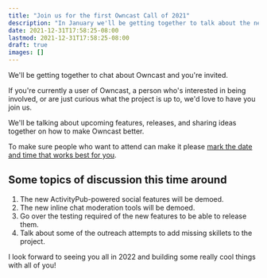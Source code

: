 ```yaml
---
title: "Join us for the first Owncast Call of 2021"
description: "In January we'll be getting together to talk about the new features, new releases and brainstorm about Owncast."
date: 2021-12-31T17:58:25-08:00
lastmod: 2021-12-31T17:58:25-08:00
draft: true
images: []
---
```


We'll be getting together to chat about Owncast and you're invited.

If you're currently a user of Owncast, a person who's interested in being involved, or are just curious what the project is up to, we'd love to have you join us.

We'll be talking about upcoming features, releases, and sharing ideas together on how to make Owncast better.

To make sure people who want to attend can make it please [mark the date and time that works best for you](https://doodle.com/poll/95ud2raip7grurkg).

## Some topics of discussion this time around

1. The new ActivityPub-powered social features will be demoed.
1. The new inline chat moderation tools will be demoed.
1. Go over the testing required of the new features to be able to release them.
1. Talk about some of the outreach attempts to add missing skillets to the project.

I look forward to seeing you all in 2022 and building some really cool things with all of you!